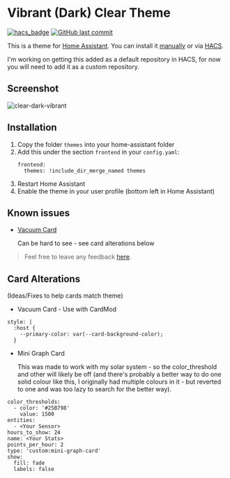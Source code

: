 # Vibrant (Dark) Clear Theme
[![hacs_badge](https://img.shields.io/badge/HACS-Default-orange.svg)](https://github.com/custom-components/hacs)
[![GitHub last commit](https://img.shields.io/github/last-commit/myleskeeffe/clear-theme-dark-vibrant)](https://github.com/myleskeeffe/clear-theme-dark-vibrant)

This is a theme for [Home Assistant](https://www.home-assistant.io/). You can install it [manually](#installation) or via [HACS](https://hacs.xyz/).

I'm working on getting this added as a default repository in HACS, for now you will need to add it as a custom repository.

## Screenshot
![clear-dark-vibrant](https://user-images.githubusercontent.com/11828103/101709740-01543500-3acb-11eb-9793-178241f5733b.png)

## Installation

1. Copy the folder `themes` into your home-assistant folder
2. Add this under the section `frontend` in your `config.yaml`:
    ```
    frontend:
      themes: !include_dir_merge_named themes
    ```
3. Restart Home Assistant
4. Enable the theme in your user profile (bottom left in Home Assistant)

## Known issues
* [Vacuum Card](https://github.com/denysdovhan/vacuum-card)

   Can be hard to see - see card alterations below

> Feel free to leave any feedback [here](https://github.com/myleskeeffe/clear-theme-dark/issues).

## Card Alterations
(Ideas/Fixes to help cards match theme)
* Vacuum Card - Use with CardMod
```
style: |
  :host {
    --primary-color: var(--card-background-color);
  }
```
* Mini Graph Card

   This was made to work with my solar system - so the color_threshold and other will likely be off (and there's probably a better way to do one solid colour like this, I originally had multiple colours in it - but reverted to one and was too lazy to search for the better way).
```
color_thresholds:
  - color: '#25B798'
    value: 1500
entities:
  - <Your Sensor>
hours_to_show: 24
name: <Your Stats>
points_per_hour: 2
type: 'custom:mini-graph-card'
show:
  fill: fade
  labels: false
```
